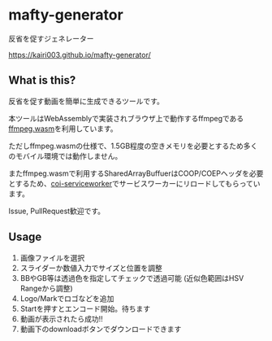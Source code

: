 # mafty-generator
反省を促すジェネレーター

https://kairi003.github.io/mafty-generator/


## What is this?

反省を促す動画を簡単に生成できるツールです。

本ツールはWebAssemblyで実装されブラウザ上で動作するffmpegである[ffmpeg.wasm](https://github.com/ffmpegwasm/ffmpeg.wasm)を利用しています。

ただしffmpeg.wasmの仕様で、1.5GB程度の空きメモリを必要とするため多くのモバイル環境では動作しません。

またffmpeg.wasmで利用するSharedArrayBuffuerはCOOP/COEPヘッダを必要とするため、[coi-serviceworker](https://github.com/gzuidhof/coi-serviceworker)でサービスワーカーにリロードしてもらっています。

Issue, PullRequest歓迎です。

## Usage

1. 画像ファイルを選択
1. スライダーか数値入力でサイズと位置を調整
1. BBやGB等は透過色を指定してチェックで透過可能 (近似色範囲はHSV Rangeから調整)
1. Logo/Markでロゴなどを追加
1. Startを押すとエンコード開始。待ちます
1. 動画が表示されたら成功!!
1. 動画下のdownloadボタンでダウンロードできます

